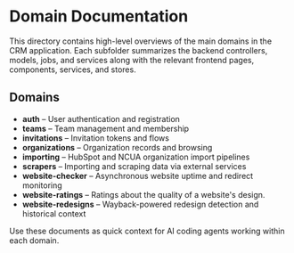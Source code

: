 # Domain Documentation

This directory contains high-level overviews of the main domains in the CRM application. Each subfolder summarizes the backend controllers, models, jobs, and services along with the relevant frontend pages, components, services, and stores.

## Domains

-   **auth** – User authentication and registration
-   **teams** – Team management and membership
-   **invitations** – Invitation tokens and flows
-   **organizations** – Organization records and browsing
-   **importing** – HubSpot and NCUA organization import pipelines
-   **scrapers** – Importing and scraping data via external services
-   **website-checker** – Asynchronous website uptime and redirect monitoring
-   **website-ratings** – Ratings about the quality of a website's design.
-   **website-redesigns** – Wayback-powered redesign detection and historical context

Use these documents as quick context for AI coding agents working within each domain.
